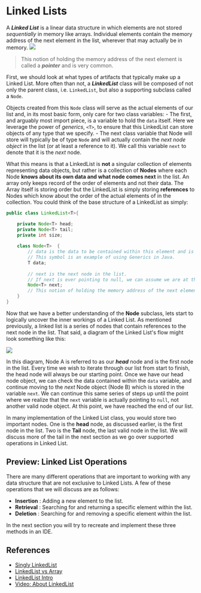 # Linked Lists

A **_Linked List_** is a linear data structure in which elements are not stored *sequentially* in memory like arrays. Individual elements contain the memory address of the next element in the list, wherever that may actually be in memory.
<img src="https://revature-curriculum.s3.amazonaws.com/primers/primers-foundations/linked-list.png"/>
> This notion of holding the memory address of the next element is called a **_pointer_** and is very common. 

First, we should look at what types of artifacts that typically make up a Linked List. More often than not, a ***LinkedList*** class will be composed of not only the parent class, i.e. `LinkedList`, but also a supporting subclass called a `Node`. 

Objects created from this `Node` class will serve as the actual elements of our list and, in its most basic form, only care for two class variables: 
	- The first, and arguably most import piece, is a variable to hold the `data` itself. Here we leverage the power of *generics*, `<T>`, to ensure that this LinkedList can store objects of any type that we specify. 
	- The next class variable that Node will store will typically be of type `Node` and will actually contain the *next node object* in the list (or at least a reference to it). We call this variable `next` to denote that it is the *next* node. 

 What this means is that a LinkedList is **not** a singular collection of elements representing data objects, but rather is a collection of **Nodes** where each Node **knows about its own data and what node comes next** in the list. An array only keeps record of the order of elements and not their data. The Array itself is storing order but the LinkedList is simply storing **references** to Nodes which know about the order of the actual elements of in the collection. You could think of the base structure of a LinkedList as simply:
```java
public class LinkedList<T>{

    private Node<T> head;
    private Node<T> tail;
    private int size;
    
	class Node<T>  {
		// data is the data to be contained within this element and is of type T. 
		// This symbol is an example of using Generics in Java.
		T data;
	
		// next is the next node in the list. 
		// If next is ever pointing to null, we can assume we are at the end of the list.
		Node<T> next;
		// This notion of holding the memory address of the next element is called a pointer and is a very common concept.
	}
}
```

Now that we have a better understanding of the **Node** subclass, lets start to logically uncover the inner workings of a Linked List. As mentioned previously, a linked list is a series of nodes that contain references to the next node in the list. That said, a diagram of the Linked List's flow might look something like this:

<img src="https://revature-curriculum.s3.amazonaws.com/primers/primers-foundations/linked-list.png"/>

In this diagram, Node A is referred to as our **_head_** node and is the first node in the list. Every time we wish to iterate through our list from start to finish, the head node will always be our starting point. Once we have our head node object, we can check the data contained within the `data` variable, and continue moving to the *next* Node object (Node B) which is stored in the variable `next`. We can continue this same series of steps up until the point where we realize that the `next` variable is actually pointing to `null`, not another valid node object. At this point, we have reached the end of our list.

In many implementation of the Linked List class, you would store two important nodes. One is the **head** node, as discussed earlier, is the first node in the list. Two is the **Tail** node, the last valid node in the list. We will discuss more of the tail in the next section as we go over supported operations in Linked List.

## Preview: Linked List Operations
There are many different operations that are important to working with any data structure that are not exclusive to Linked Lists. A few of these operations that we will discuss are as follows:

- **Insertion** : Adding a new element to the list.
- **Retrieval** : Searching for and returning a specific element within the list.
- **Deletion** : Searching for and removing a specific element within the list.

In the next section you will try to recreate and implement these three methods in an IDE.

## References
- [Singly LinkedList](https://www.geeksforgeeks.org/data-structures/linked-list/#singlyLinkedList)
- [LinkedList vs Array](https://www.geeksforgeeks.org/linked-list-vs-array/)
- [LinkedList Intro](https://www.geeksforgeeks.org/linked-list-set-1-introduction/)
- [Video: About LinkedList](https://www.youtube.com/watch?v=njTh_OwMljA)
